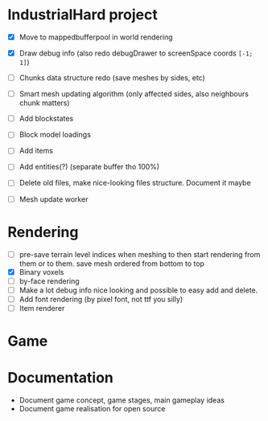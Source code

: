 # IndustrialHard project
- [x] Move to mappedbufferpool in world rendering
- [x] Draw debug info (also redo debugDrawer to screenSpace coords `[-1; 1]`)
- [ ] Chunks data structure redo (save meshes by sides, etc)
- [ ] Smart mesh updating algorithm (only affected sides, also neighbours chunk matters)
- [ ] Add blockstates
- [ ] Block model loadings
- [ ] Add items
- [ ] Add entities(?) (separate buffer tho 100%)
- [ ] Delete old files, make nice-looking files structure. Document it maybe
- [ ] Mesh update worker


# Rendering
- [ ] pre-save terrain level indices when meshing to then start rendering from them or to them. save mesh ordered from bottom to top
- [x] Binary voxels
- [ ] by-face rendering
- [ ] Make a lot debug info nice looking and possible to easy add and delete.
- [ ] Add font rendering (by pixel font, not ttf you silly)
- [ ] Item renderer

# Game

# Documentation
- Document game concept, game stages, main gameplay ideas
- Document game realisation for open source
